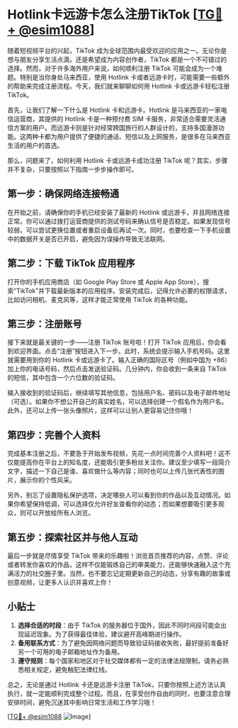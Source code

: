 # Hotlink卡远游卡怎么注册TikTok [[TG💪+ @esim1088](https://t.me/s/esim1088)]

随着短视频平台的兴起，TikTok 成为全球范围内最受欢迎的应用之一。无论你是想与朋友分享生活点滴，还是希望成为内容创作者，TikTok 都是一个不可错过的选择。然而，对于许多海外用户来说，如何顺利注册 TikTok 可能会成为一个难题。特别是当你身处马来西亚，使用 Hotlink 卡或者远游卡时，可能需要一些额外的帮助来完成注册流程。今天，我们就来聊聊如何用 Hotlink 卡或远游卡轻松注册 TikTok。

首先，让我们了解一下什么是 Hotlink 卡和远游卡。Hotlink 是马来西亚的一家电信运营商，其提供的 Hotlink 卡是一种预付费 SIM 卡服务，非常适合需要灵活通信方案的用户。而远游卡则是针对经常跨国旅行的人群设计的，支持多国漫游功能。这两种卡都为用户提供了便捷的通话、短信以及上网服务，是很多在马来西亚生活的用户的首选。

那么，问题来了，如何利用 Hotlink 卡或远游卡成功注册 TikTok 呢？其实，步骤并不复杂，只要按照以下指南一步步操作即可。

## 第一步：确保网络连接畅通

在开始之前，请确保你的手机已经安装了最新的 Hotlink 或远游卡，并且网络连接正常。你可以通过拨打运营商提供的测试号码来确认信号是否稳定。如果发现信号较弱，可以尝试更换位置或者重启设备后再试一次。同时，也要检查一下手机设置中的数据开关是否已开启，避免因为误操作导致无法联网。

## 第二步：下载 TikTok 应用程序

打开你的手机应用商店（如 Google Play Store 或 Apple App Store），搜索“TikTok”并下载最新版本的应用程序。安装完成后，记得允许必要的权限请求，比如访问相机、麦克风等，这样才能正常使用 TikTok 的各种功能。

## 第三步：注册账号

接下来就是最关键的一步——注册 TikTok 账号啦！打开 TikTok 应用后，你会看到欢迎界面。点击“注册”按钮进入下一步。此时，系统会提示输入手机号码。这里就需要用到你的 Hotlink 卡或远游卡了。输入正确的国际区号（例如中国为 +86）加上你的电话号码，然后点击发送验证码。几分钟内，你会收到一条来自 TikTok 的短信，其中包含一个六位数的验证码。

输入接收到的验证码后，继续填写其他信息，包括用户名、密码以及电子邮件地址（可选）。如果你不想公开自己的真实姓名，可以选择创建一个假名作为用户名。此外，还可以上传一张头像照片，这样可以让别人更容易记住你哦！

## 第四步：完善个人资料

完成基本注册之后，不要急于开始发布视频，先花一点时间完善个人资料吧！这不仅能提高你在平台上的知名度，还能吸引更多粉丝关注你。建议至少填写一段简介文字，描述一下自己是谁、喜欢做什么等内容；同时也可以上传几张代表性的图片，展示你的个性风采。

另外，别忘了设置隐私保护选项，决定哪些人可以看到你的作品以及互动情况。如果你希望保持低调，可以选择仅允许好友查看你的动态；而如果想要吸引更多观众，则可以开放给所有人浏览。

## 第五步：探索社区并与他人互动

最后一步就是尽情享受 TikTok 带来的乐趣啦！浏览首页推荐的内容，点赞、评论或者转发你喜欢的作品，这样不仅能锻炼自己的审美能力，还能够快速融入这个充满活力的社交圈子里。当然，也不要忘记定期更新自己的动态，分享有趣的故事或创意视频，让更多人认识并喜欢上你！

## 小贴士

1. **选择合适的时段**：由于 TikTok 的服务器位于国外，因此不同时间段可能会出现延迟现象。为了获得最佳体验，建议避开高峰期进行操作。
2. **备用联系方式**：为了避免因网络问题而导致验证码接收失败，最好提前准备好另一个可用的电子邮箱地址作为备用。
3. **遵守规则**：每个国家和地区对于社交媒体都有一定的法律法规限制，请务必熟悉相关规定，避免触犯法律红线。

总之，无论是通过 Hotlink 卡还是远游卡注册 TikTok，只要你按照上述方法认真执行，就一定能顺利完成整个过程。而且，在享受创作自由的同时，也要注意合理安排时间，避免沉迷其中影响日常生活和工作学习哦！

[[TG💪+ @esim1088](https://t.me/s/esim1088) ![Image](https://i.postimg.cc/4NQfJmqS/Snipaste-2025-05-13-00-14-12.png)]